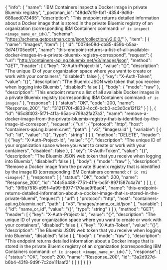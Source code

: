 {
  "info": {
    "name": "IBM Containers Inspect a Docker image in private Bluemix registry",
    "_postman_id": "48dd7cf9-fbf1-4354-9d9d-688aed073465",
    "description": "This endpoint returns detailed information about a Docker image that is stored in the private Bluemix registry of an organization (corresponding IBM Containers command: `cf ic inspect <image_name_or_id>`).",
    "schema": "https://schema.getpostman.com/json/collection/v2.0.0/"
  },
  "item": [
    {
      "name": "Images",
      "item": [
        {
          "id": "0074e08d-cb85-459b-b5aa-3d74f705ee9f",
          "name": "this-endpoint-returns-a-list-of-all-available-docker-images-in-a-private-bluemix-registry-correspond",
          "request": {
            "url": "http://containers-api.ng.bluemix.net/v3/images/json",
            "method": "GET",
            "header": [
              {
                "key": "X-Auth-Project-Id",
                "value": "{}",
                "description": "The unique ID of your organization space where you want to create or work with your containers",
                "disabled": false
              },
              {
                "key": "X-Auth-Token",
                "value": "{}",
                "description": "The Bluemix JSON web token that you receive when logging into Bluemix",
                "disabled": false
              }
            ],
            "body": {
              "mode": "raw"
            },
            "description": "This endpoint returns a list of all available Docker images in a private Bluemix registry (corresponding IBM Containers command: `cf ic images`."
          },
          "response": [
            {
              "status": "OK",
              "code": 200,
              "name": "Response_200",
              "id": "3121770f-d833-4cc6-bcb0-ac3d0ce12f12"
            }
          ]
        },
        {
          "id": "65c8f403-5f71-4f1a-95ac-a799a2fa27a3",
          "name": "remove-a-docker-image-from-the-private-bluemix-registry-that-is-identified-by-the-image-id-correspon",
          "request": {
            "url": {
              "protocol": "http",
              "host": "containers-api.ng.bluemix.net",
              "path": [
                "v3",
                "images/:id"
              ],
              "variable": [
                {
                  "id": "id",
                  "value": "{}",
                  "type": "string"
                }
              ]
            },
            "method": "DELETE",
            "header": [
              {
                "key": "X-Auth-Project-Id",
                "value": "{}",
                "description": "The unique ID of your organization space where you want to create or work with your containers",
                "disabled": false
              },
              {
                "key": "X-Auth-Token",
                "value": "{}",
                "description": "The Bluemix JSON web token that you receive when logging into Bluemix",
                "disabled": false
              }
            ],
            "body": {
              "mode": "raw"
            },
            "description": "Remove a Docker image from the private Bluemix registry that is identified by the image ID (corresponding IBM Containers command: `cf ic rmi <image>`)."
          },
          "response": [
            {
              "status": "OK",
              "code": 200,
              "name": "Response_200",
              "id": "44c5b488-7751-41fe-bc5f-8971587c4a7d"
            }
          ]
        },
        {
          "id": "9f9b7518-e95f-4a99-8977-170aae9f8ad4",
          "name": "this-endpoint-returns-detailed-information-about-a-docker-image-that-is-stored-in-the-private-bluemi",
          "request": {
            "url": {
              "protocol": "http",
              "host": "containers-api.ng.bluemix.net",
              "path": [
                "v3",
                "images/:name_or_id/json"
              ],
              "variable": [
                {
                  "id": "name_or_id",
                  "value": "{}",
                  "type": "string"
                }
              ]
            },
            "method": "GET",
            "header": [
              {
                "key": "X-Auth-Project-Id",
                "value": "{}",
                "description": "The unique ID of your organization space where you want to create or work with your containers",
                "disabled": false
              },
              {
                "key": "X-Auth-Token",
                "value": "{}",
                "description": "The Bluemix JSON web token that you receive when logging into Bluemix",
                "disabled": false
              }
            ],
            "body": {
              "mode": "raw"
            },
            "description": "This endpoint returns detailed information about a Docker image that is stored in the private Bluemix registry of an organization (corresponding IBM Containers command: `cf ic inspect <image_name_or_id>`)."
          },
          "response": [
            {
              "status": "OK",
              "code": 200,
              "name": "Response_200",
              "id": "3a2d927d-b6b4-43f8-9d9f-7c2de111aaf2"
            }
          ]
        }
      ]
    }
  ]
}